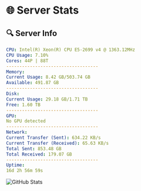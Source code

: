 # 🌐 Server Stats
## 🔍 Server Info
```yaml
CPU: Intel(R) Xeon(R) CPU E5-2699 v4 @ 1363.12MHz
CPU Usage: 7.10%
Cores: 44P | 88T
-----------------------------------
Memory:
Current Usage: 8.42 GB/503.74 GB
Available: 491.87 GB
-----------------------------------
Disk:
Current Usage: 29.18 GB/1.71 TB
Free: 1.60 TB
-----------------------------------
GPU:
No GPU detected
-----------------------------------
Network:
Current Transfer (Sent): 634.22 KB/s
Current Transfer (Received): 65.63 KB/s
Total Sent: 853.48 GB
Total Received: 179.07 GB
-----------------------------------
Uptime:
16d 2h 56m 59s
```
![GitHub Stats](https://img.shields.io/badge/Updated-2025-05-05_20:05:47-blue)